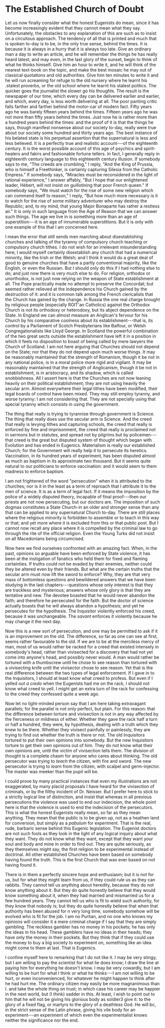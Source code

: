 # The Established Church of Doubt

Let us now finally consider what the honest Eugenists do mean, since it has become increasingly evident that they cannot mean what they say. Unfortunately, the obstacles to any explanation of this are such as to insist on a circuitous approach. The tendency of all that is printed and much that is spoken to-day is to be, in the only true sense, behind the times. It is because it is always in a hurry that it is always too late. Give an ordinary man a day to write an article, and he will remember the things he has really heard latest; and may even, in the last glory of the sunset, begin to think of what he thinks himself. Give him an hour to write it, and he will think of the nearest text-book on the topic, and make the best mosaic he may out of classical quotations and old authorities. Give him ten minutes to write it and he will run screaming for refuge to the old nursery where he learnt his .stalest proverbs, or the old school where he learnt his stalest politics. The quicker goes the journalist the slower go his thoughts. The result is the newspaper of our time, which every day can be delivered earlier and earlier, and which, every day, is less worth delivering at all. The poor panting critic falls farther and farther behind the motor-car of modern fact. Fifty years ago he was barely fifteen years behind the times. Fifteen years ago he was not more than fifty years behind the times. Just now he is rather more than a hundred years behind the times: and the proof of it is that the things he says, though manifest nonsense about our society to-day, really were true about our society some hundred and thirty years ago. The best instance of his belated state is his perpetual assertion that the supernatural is less and less believed. It is a perfectly true and realistic account---of the eighteenth century. It is the worst possible account of this age of psychics and spirit-healers and fakirs and fashionable fortune tellers. In fact, I generally reply in eighteenth century language to this eighteenth century illusion. If somebody says to me, "The creeds are crumbling," I reply, "And the King of Prussia, who is himself a Freethinker, is certainly capturing Silesia from the Catholic Empress." If somebody says, "Miracles must be reconsidered in the light of rational experience," I answer affably, "But I hope that our enlightened leader, Hébert, will not insist on guillotining that poor French queen." If somebody says, "We must watch for the rise of some new religion which can commend itself to reason," I reply, "But how much more necessary is it to watch for the rise of some military adventurer who may destroy the Republic; and, to my mind, that young Major Bonaparte has rather a restless air." It is only in such language from the Age of Reason that we can answer such things. The age we live in is something more than an age of superstition---it is an age of innumerable superstitions. But it is only with one example of this that I am concerned here.

I mean the error that still sends men marching about disestablishing churches and talking of the tyranny of compulsory church teaching or compulsory church tithes. I do not wish for an irrelevant misunderstanding here; I would myself certainly disestablish any church that had a numerical minority, like the Irish or the Welsh; and I think it would do a great deal of good to genuine churches that have a partly conventional majority, like the English, or even the Russian. But I should only do this if I had nothing else to do; and just now there is very much else to do. For religion, orthodox or unorthodox, is not just now relying on the weapon of State establishment at all. The Pope practically made no attempt to preserve the Concordat; but seemed rather relieved at the independence his Church gained by the destruction of it: and it is common talk among the French clericalists that the Church has gained by the change. In Russia the one real charge brought by religious people (especially ROlT'an Catholics) against the Orthodox Church is not its orthodoxy or heterodoxy, but its abject dependence on the State. In England we can almost measure an Anglican's fervour for his Church by his comparative coolness about its establishment---that is, its control by a Parliament of Scotch Presbyterians like Balfour, or Welsh Congregationalists like Lloyd George. In Scotland the powerful combination of the two great sects outside the establishment have left it in a position in which it feels no disposition to boast of being called by mere lawyers the Church of Scotland. I am not here arguing that Churches should not depend on the State; nor that they do not depend upon much worse things. It may be reasonably maintained that the strength of Romanism, though it be not in any national police, is in a moral police more rigid and vigilant. It may be reasonably maintained that the strength of Anglicanism, though it be not in establishment, is in aristocracy, and its shadow, which is called snobbishness. All I assert here is that the Churches are not now leaning heavily on their political establishment; they are not using heavily the secular arm. Almost everywhere their legal tithes have been modified, their legal boards of control have been mixed. They may still employ tyranny, and worse tyranny: I am not considering that. They are not specially using that special tyranny which consists in using the government.

The thing that really is trying to tyrannise through government is Science. The thing that really does use the secular arm is Science. And the creed that really is levying tithes and capturing schools, the creed that really is enforced by fine and imprisonment, the creed that really is proclaimed not in sermons but in statutes, and spread not by pilgrims but by policemen---that creed is the great but disputed system of thought which began with Evolution and has ended in Eugenics. Materialism is really our established Church; for the Government will reaIly help it to persecute its heretics. Vaccination, in its hundred years of experiment, has been disputed almost as much as baptism in its approximate two thousand. But it seems quite natural to our politicians to enforce vaccination: and it would seem to them madness to enforce baptism.

I am not frightened of the word "persecution" when it is attributed to the churches; nor is it in the least as a term of reproach that I attribute it to the men of science. It is as a term of legal fact. If it means the imposition by the police of a widely disputed theory, incapable of final proof---then our priests are not now persecuting, but our doctors are. The imposition of such dogmas constitutes a State Church-in an older and stronger sense than any that can be applied to any supernatural Church to-day. There are still places where the religious minority is forbidden to assemble or to teach in this way or that; and yet more where it is excluded from this or that public post. But I cannot now recall any place where it is compelled by the criminal law to go through the rite of the official religion. Even the Young Turks did not insist on all Macedonians being circumcised.

Now here we find ourselves confronted with an amazing fact. When, in the past, opinions so arguable have been enforced by State violence, it has been at the instigation of fanatics who held them for fixed and flaming certainties. If truths could not be evaded by their enemies, neither could they be altered even by their friends. But what are the certain truths that the secular arm must now lift the sword to enforce? Why, they are that very mass of bottomless questions and bewildered answers that we have been studying in the last chapters---questions whose only interest is that they are trackless and mysterious; answers whose only glory is that they are tentative and new. The devotee boasted that he would never abandon the faith; and therefore he persecuted for the faith. But the doctor of science actually boasts that he will always abandon a hypothesis; and yet he persecutes for the hypothesis. The Inquisitor violently enforced his creed, because it was unchangeable. The *savant* enforces it violently because he may change it the next day.

Now this is a new sort of persecution; and one may be permitted to ask if it is an improvement on the old. The difference, so far as one can see at first, seems rather favourable to the old. If we are to be at the merciless mercy of man, most of us would rather be racked for a creed that existed intensely in somebody's head, rather than vivisected for a discovery that had not yet come into anyone's head, and possibly never would. A man would rather be tortured with a thumbscrew until he chose to see reason than tortured with a vivisecting knife until the vivisector chose to see reason. Yet that is the real difference between the two types of legal enforcement. If I gave in to the Inquisitors, I should at least know what creed to profess. But even if I yelled out *a credo* when the Eugenists had me on the rack, I should not know what creed to yell. I might get an extra turn of the rack for confessing to the creed they confessed quite a week ago.

Now let no light-minded person say that I am here taking extravagant parallels; for the parallel is not only perfect, but plain. For this reason: that the difference between torture and vivisection is not in any way affected by the fierceness or mildness of either. Whether they gave the rack half a turn or half a hundred, they were, by hypothesis, dealing with a truth which they knew to be there. Whether they vivisect painfully or painlessly, they are trying to find out whether the truth is there or not. The old Inquisitors tortured to put their own opinions into somebody. But the new Inquisitors torture to get their own opinions out of him. They do not know what their own opinions are, until the victim of vivisection tells them. The division of thought is a complete chasm for anyone who cares about thinking. The old persecutor was trying to *teach* the citizen, with fire and sword. The new persecutor is trying to *learn* from the citizen, with scalpel and germ-injector. The master was meeker than the pupil will be.

I could prove by many practical instances that even my illustrations are not exaggerated, by many placid proposals I have heard for the vivisection of criminals, or by the filthy incident of Dr. Neisser. But I prefer here to stick to a strictly logical line of distinction, and insist that whereas in all previous persecutions the violence was used to end our indecision, the whole point here is that the violence is used to end the indecision of the persecutors. This is what the honest Eugenists really mean, so far as they mean anything. They mean that the public is to be given up, not as a heathen land for conversion, but simply as a *pabulum* for experiment. That is the real, rude, barbaric sense behind this Eugenic legislation. The Eugenist doctors are not such fools as they look in the light of any logical inquiry about what they want. They do not know what they want, except that they want your soul and body and mine in order to find out. They are quite seriously, as they themselves might say, the first religion to be experimental instead of doctrinal. All other established Churches have been based on somebody having found the truth. This is the first Church that was ever based on not having found it.

There is in them a perfectly sincere hope and enthusiasm; but it is not for us, but for what they might learn from us, if they could rule us as they can rabbits. They cannot tell us anything about heredity, because they do not know anything about it. But they do quite honestly believe that they would know something about it, when they had married and mismarried us for a few hundred years. They cannot tell us who is fit to wield such authority, for they know that nobody is; but they do quite honestly believe that when that authority has been abused for n very long time, somebody somehow will be evolved who is fit for the job. I am no Puritan, and no one who knows my opinions will consider it a mere criminal charge if I say that they are simply gambling. The reckless gambler has no money in his pockets; he has only the ideas in his head. These gamblers have no ideas in their heads; they have only the money in their pockets. But they think that if they could use the money to buy a big society to experiment on, something like an idea might come to them at last. That is Eugenics.

I confine myself here to remarking that I do not like it. I may be very stingy, but I am willing to pay the scientist for what lie does know; I draw the line at paying him for everything he doesn't know. I may be very cowardly, but I am willing to be hurt for what I think or what he thinks---I am not willing to be hurt, or even inconvenienced, for whatever he might happen to think after he had hurt me. The ordinary citizen may easily be more magnanimous than I. and take the whole thing on trust; in which case his career may be happier in the next world, but (I think) sadder in this. At least, I wish to point out to him that he will not be giving his glorious body as soldier3 give it: to the glory of a fixed flag, or martyrs to the glory of a deathless God. He will bc, in the strict sense of the Latin phrase, giving his vile body for an experiment---an experiment of which even the experimentalist knows neither the significance nor the end.
